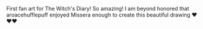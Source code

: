First fan art for The Witch's Diary! So amazing! I am beyond honored that aroacehufflepuff enjoyed Missera enough to create this beautiful drawing ❤❤❤